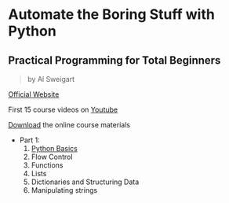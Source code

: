 # Automate the Boring Stuff with Python
## Practical Programming for Total Beginners
> by Al Sweigart

[Official Website](https://automatetheboringstuff.com/)

First 15 course videos on [Youtube](https://www.youtube.com/watch?v=1F_OgqRuSdI&list=PL0-84-yl1fUnRuXGFe_F7qSH1LEnn9LkW)

[Download](https://www.nostarch.com/download/Automate_the_Boring_Stuff_onlinematerials.zip) the online course materials
  
* Part 1:
    1. [Python Basics](atbswp1.md)
    2. Flow Control
    3. Functions
    4. Lists
    5. Dictionaries and Structuring Data
    6. Manipulating strings
